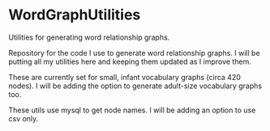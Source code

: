 # WordGraphUtilities
Utilities for generating word relationship graphs.

Repository for the code I use to generate word relationship graphs. 
I will be putting all my utilities here and keeping them updated as I improve them.

These are currently set for small, infant vocabulary graphs (circa 420 nodes). I will be adding the option to generate adult-size vocabulary graphs too.

These utils use mysql to get node names. I will be adding an option to use csv only.